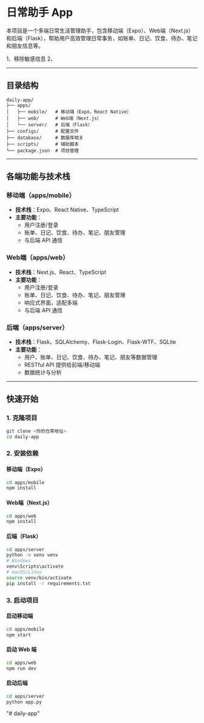 # 日常助手 App

本项目是一个多端日常生活管理助手，包含移动端（Expo）、Web端（Next.js）和后端（Flask），帮助用户高效管理日常事务，如账单、日记、饮食、待办、笔记和朋友信息等。


1、移除敏感信息
2、

---

## 目录结构

```
daily-app/
├── apps/
│   ├── mobile/   # 移动端（Expo，React Native）
│   ├── web/      # Web端（Next.js）
│   └── server/   # 后端（Flask）
├── configs/      # 配置文件
├── database/     # 数据库相关
├── scripts/      # 辅助脚本
└── package.json  # 项目管理
```

---

## 各端功能与技术栈

### 移动端（apps/mobile）
- **技术栈**：Expo、React Native、TypeScript
- **主要功能**：
  - 用户注册/登录
  - 账单、日记、饮食、待办、笔记、朋友管理
  - 与后端 API 通信

### Web端（apps/web）
- **技术栈**：Next.js、React、TypeScript
- **主要功能**：
  - 用户注册/登录
  - 账单、日记、饮食、待办、笔记、朋友管理
  - 响应式界面，适配多端
  - 与后端 API 通信

### 后端（apps/server）
- **技术栈**：Flask、SQLAlchemy、Flask-Login、Flask-WTF、SQLite
- **主要功能**：
  - 用户、账单、日记、饮食、待办、笔记、朋友等数据管理
  - RESTful API 提供给前端/移动端
  - 数据统计与分析

---

## 快速开始

### 1. 克隆项目
```bash
git clone <你的仓库地址>
cd daily-app
```

### 2. 安装依赖

#### 移动端（Expo）
```bash
cd apps/mobile
npm install
```

#### Web端（Next.js）
```bash
cd apps/web
npm install
```

#### 后端（Flask）
```bash
cd apps/server
python -m venv venv
# Windows
venv\Scripts\activate
# macOS/Linux
source venv/bin/activate
pip install -r requirements.txt
```

### 3. 启动项目

#### 启动移动端
```bash
cd apps/mobile
npm start
```

#### 启动 Web 端
```bash
cd apps/web
npm run dev
```

#### 启动后端
```bash
cd apps/server
python app.py
```

"# daily-app" 
